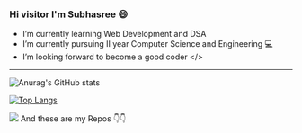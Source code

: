### Hi visitor I'm Subhasree :smile:

- I’m currently learning Web Development and DSA 
- I’m currently pursuing II year Computer Science and Engineering :computer:
- I’m looking forward to become a good coder </>

<!-- ## Languages :
[![HTML5](http://resources.spacexchimp.com/images/logos/HTML5.png)]()
[![CSS3](http://resources.spacexchimp.com/images/logos/CSS3.png)]() 
-->
---
![Anurag's GitHub stats](https://github-readme-stats.vercel.app/api?username=subhasree2&show_icons=true&theme=dark)

[![Top Langs](https://github-readme-stats.vercel.app/api/top-langs/?username=subhasree2&layout=compact&theme=dark)](https://github.com/anuraghazra/github-readme-stats)

![](https://komarev.com/ghpvc/?username=subhasree2&style=for-the-badge)
And these are my Repos :point_down::point_down:
